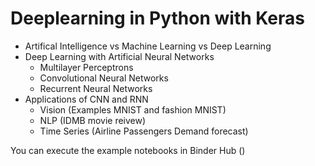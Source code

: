 # Deeplearning in Python with Keras 

 - Artifical Intelligence vs Machine Learning vs Deep Learning 
 - Deep Learning with Artificial Neural Networks 
   - Multilayer Perceptrons
   - Convolutional Neural Networks
   - Recurrent Neural Networks
 - Applications of CNN and RNN
   - Vision (Examples MNIST and fashion MNIST)
   - NLP (IDMB movie reivew)
   - Time Series (Airline Passengers Demand forecast)

You can execute the example notebooks in Binder Hub ()


